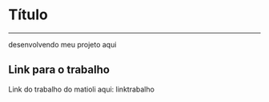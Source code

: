 # Título

---

desenvolvendo meu projeto aqui

## Link para o trabalho

Link do trabalho do matioli aqui: linktrabalho
